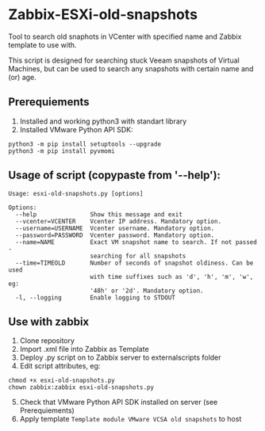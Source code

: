 # Zabbix-ESXi-old-snapshots

Tool to search old snaphots in VCenter with specified name and Zabbix template to use with.

This script is designed for searching stuck Veeam snapshots of Virtual Machines, but can be used to search any snapshots with certain name and (or) age.

## Prerequiements

1) Installed and working python3 with standart library
2) Installed VMware Python API SDK:
```
python3 -m pip install setuptools --upgrade
python3 -m pip install pyvmomi
```

## Usage of script (copypaste from '--help'):

    Usage: esxi-old-snapshots.py [options]
    
    Options:
      --help               Show this message and exit
      --vcenter=VCENTER    Vcenter IP address. Mandatory option.
      --username=USERNAME  Vcenter username. Mandatory option.
      --password=PASSWORD  Vcenter password. Mandatory option.
      --name=NAME          Exact VM snapshot name to search. If not passed -
                           searching for all snapshots
      --time=TIMEOLD       Number of seconds of snapshot oldiness. Can be used
                           with time suffixes such as 'd', 'h', 'm', 'w', eg:
                           '48h' or '2d'. Mandatory option.
      -l, --logging        Enable logging to STDOUT
                            

## Use with zabbix

1) Clone repository
2) Import .xml file into Zabbix as Template
3) Deploy .py script on to Zabbix server to externalscripts folder
4) Edit script attributes, eg:
```
chmod +x esxi-old-snapshots.py
chown zabbix:zabbix esxi-old-snapshots.py
```
5) Check that VMware Python API SDK installed on server (see Prerequiements)
6) Apply template `Template module VMware VCSA old snapshots` to host